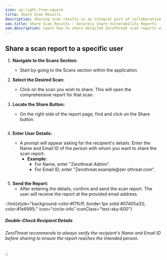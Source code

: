```yaml
---
icon: up-right-from-square
title: Share Scan Results
description: Sharing scan results is an integral part of collaborative vulnerability management. It allows you to keep your team informed, involve stakeholders, and streamline remediation efforts. With ZeroThreat, you can securely share detailed scan reports with specific users, ensuring that critical insights reach the right people at the right time.
seo.title: Share Scan Results – Securely share Vulnerability Reports
seo.description: Learn how to share detailed ZeroThreat scan reports with team members—quickly send via email using the Share button in the Scans section for streamlined collaboration.
---
```


## Share a scan report to a specific user

1. **Navigate to the Scans Section:**
   - Start by going to the Scans section within the application.
2. **Select the Desired Scan:**
   - Click on the scan you wish to share. This will open the comprehensive report for that scan.
3. **Locate the Share Button:**

   - On the right side of the report page, find and click on the Share button.
   
  <img src="/Images/image (75).png" alt="" >

4. **Enter User Details:**

   - A prompt will appear asking for the recipient's details. Enter the Name and Email ID of the person with whom you want to share the scan report.
     - **Example:**
       - For Name, enter "Zerothreat Admin".
       - For Email ID, enter "Zerothreat.example@zer othreat.com".
 
 <img src="/Images/image (76).png" alt="">

5. **Send the Report:**
   - After entering the details, confirm and send the scan report. The user will receive the report at the provided email address.

::hint{style="background-color:#f7fcff; border:1px solid #07405a33; color:#1e6995;" icon="circle-info" iconClass="text-sky-600"}

##### Double-Check Recipient Details

###### ZeroThreat recommends to always verify the recipient's Name and Email ID before sharing to ensure the report reaches the intended person.

::
